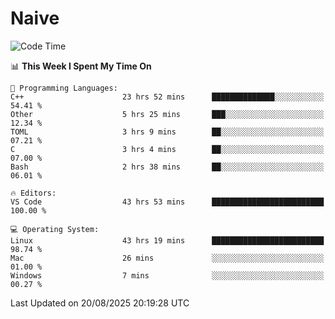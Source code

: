 # Naive
<!-- ## 日拱一卒，功不唐捐 -->
<!-- [![GitHub Streak](https://streak-stats.demolab.com/?user=XiaoXKKK)](https://git.io/streak-stats) -->
<!--START_SECTION:waka-->
![Code Time](http://img.shields.io/badge/Code%20Time-673%20hrs%2020%20mins-blue)

📊 **This Week I Spent My Time On** 

```text
💬 Programming Languages: 
C++                      23 hrs 52 mins      ██████████████░░░░░░░░░░░   54.41 % 
Other                    5 hrs 25 mins       ███░░░░░░░░░░░░░░░░░░░░░░   12.34 % 
TOML                     3 hrs 9 mins        ██░░░░░░░░░░░░░░░░░░░░░░░   07.21 % 
C                        3 hrs 4 mins        ██░░░░░░░░░░░░░░░░░░░░░░░   07.00 % 
Bash                     2 hrs 38 mins       ██░░░░░░░░░░░░░░░░░░░░░░░   06.01 % 

🔥 Editors: 
VS Code                  43 hrs 53 mins      █████████████████████████   100.00 % 

💻 Operating System: 
Linux                    43 hrs 19 mins      █████████████████████████   98.74 % 
Mac                      26 mins             ░░░░░░░░░░░░░░░░░░░░░░░░░   01.00 % 
Windows                  7 mins              ░░░░░░░░░░░░░░░░░░░░░░░░░   00.27 % 
```


 Last Updated on 20/08/2025 20:19:28 UTC
<!--END_SECTION:waka-->
